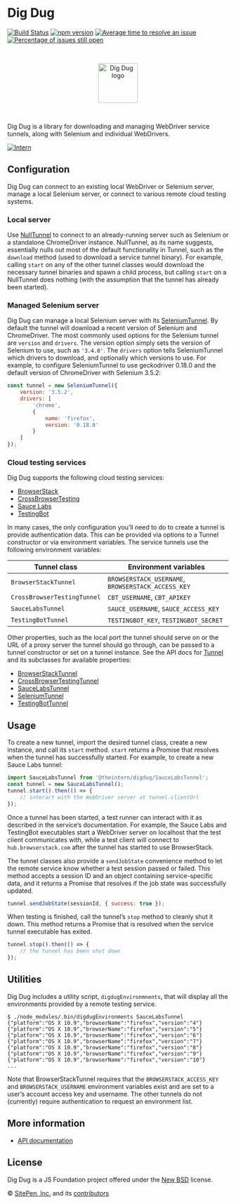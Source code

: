 # Dig Dug

<!-- prettier-ignore-start -->
<!-- start-github-only -->
[![Build Status](https://travis-ci.org/theintern/digdug.svg?branch=master)](https://travis-ci.org/theintern/digdug)
[![npm version](https://badge.fury.io/js/digdug.svg)](https://badge.fury.io/js/digdug)
[![Average time to resolve an issue](http://isitmaintained.com/badge/resolution/theintern/digdug.svg)](http://isitmaintained.com/project/theintern/digdug "Average time to resolve an issue")
[![Percentage of issues still open](http://isitmaintained.com/badge/open/theintern/digdug.svg)](http://isitmaintained.com/project/theintern/digdug "Percentage of issues still open")

<br><p align="center"><img src="https://cdn.rawgit.com/theintern/digdug/master/docs/logo.svg" alt="Dig Dug logo" height="90"></p><br>
<!-- end-github-only -->
<!-- prettier-ignore-end -->

Dig Dug is a library for downloading and managing WebDriver service tunnels,
along with Selenium and individual WebDrivers.

[![Intern](https://theintern.io/images/intern-v4.svg)](https://github.com/theintern/intern/)

## Configuration

Dig Dug can connect to an existing local WebDriver or Selenium server, manage a
local Selenium server, or connect to various remote cloud testing systems.

### Local server

Use [NullTunnel] to connect to an already-running server such as Selenium or a
standalone ChromeDriver instance. NullTunnel, as its name suggests, essentially
nulls out most of the default functionality in Tunnel, such as the `download`
method (used to download a service tunnel binary). For example, calling `start`
on any of the other tunnel classes would download the necessary tunnel binaries
and spawn a child process, but calling `start` on a NullTunnel does nothing
(with the assumption that the tunnel has already been started).

### Managed Selenium server

Dig Dug can manage a local Selenium server with its [SeleniumTunnel]. By default
the tunnel will download a recent version of Selenium and ChromeDriver. The most
commonly used options for the Selenium tunnel are `version` and `drivers`. The
version option simply sets the version of Selenium to use, such as `'3.4.0'`.
The `drivers` option tells SeleniumTunnel which drivers to download, and
optionally which versions to use. For example, to configure SeleniumTunnel to
use geckodriver 0.18.0 and the default version of ChromeDriver with Selenium
3.5.2:

```js
const tunnel = new SeleniumTunnel({
	version: '3.5.2',
	drivers: [
		'chrome',
		{
			name: 'firefox',
			version: '0.18.0'
		}
	]
});
```

### Cloud testing services

Dig Dug supports the following cloud testing services:

-   [BrowserStack](http://www.browserstack.com)
-   [CrossBrowserTesting](http://www.crossbrowsertesting.com)
-   [Sauce Labs](http://www.saucelabs.com)
-   [TestingBot](http://www.testingbot.com)

In many cases, the only configuration you’ll need to do to create a tunnel is
provide authentication data. This can be provided via options to a Tunnel
constructor or via environment variables. The service tunnels use the following
environment variables:

| Tunnel class                | Environment variables                              |
| --------------------------- | -------------------------------------------------- |
| `BrowserStackTunnel`        | `BROWSERSTACK_USERNAME`, `BROWSERSTACK_ACCESS_KEY` |
| `CrossBrowserTestingTunnel` | `CBT_USERNAME`, `CBT_APIKEY`                       |
| `SauceLabsTunnel`           | `SAUCE_USERNAME`, `SAUCE_ACCESS_KEY`               |
| `TestingBotTunnel`          | `TESTINGBOT_KEY`, `TESTINGBOT_SECRET`              |

Other properties, such as the local port the tunnel should serve on or the URL
of a proxy server the tunnel should go through, can be passed to a tunnel
constructor or set on a tunnel instance. See the API docs for [Tunnel] and its
subclasses for available properties:

-   [BrowserStackTunnel](https://theintern.io/docs.html#Dig%20Dug/2/api/BrowserStackTunnel/browserstackproperties)
-   [CrossBrowserTestingTunnel](http://localhost:3000/docs.html#dig%20dug/2/api/crossbrowsertestingtunnel/crossbrowsertestingproperties)
-   [SauceLabsTunnel](http://localhost:3000/docs.html#dig%20dug/2/api/saucelabstunnel/saucelabsproperties)
-   [SeleniumTunnel](http://localhost:3000/docs.html#dig%20dug/2/api/seleniumtunnel/seleniumproperties)
-   [TestingBotTunnel](http://localhost:3000/docs.html#dig%20dug/2/api/testingbottunnel/testingbotproperties)

## Usage

To create a new tunnel, import the desired tunnel class, create a new instance,
and call its `start` method. `start` returns a Promise that resolves when the
tunnel has successfully started. For example, to create a new Sauce Labs tunnel:

```js
import SauceLabsTunnel from '@theintern/digdug/SauceLabsTunnel';
const tunnel = new SauceLabsTunnel();
tunnel.start().then(() => {
	// interact with the WebDriver server at tunnel.clientUrl
});
```

Once a tunnel has been started, a test runner can interact with it as described
in the service’s documentation. For example, the Sauce Labs and TestingBot
executables start a WebDriver server on localhost that the test client
communicates with, while a test client will connect to `hub.browserstack.com`
after the tunnel has started to use BrowserStack.

The tunnel classes also provide a `sendJobState` convenience method to let the
remote service know whether a test session passed or failed. This method accepts
a session ID and an object containing service-specific data, and it returns a
Promise that resolves if the job state was successfully updated.

```js
tunnel.sendJobState(sessionId, { success: true });
```

When testing is finished, call the tunnel’s `stop` method to cleanly shut it
down. This method returns a Promise that is resolved when the service tunnel
executable has exited.

```js
tunnel.stop().then(() => {
	// the tunnel has been shut down
});
```

## Utilities

Dig Dug includes a utility script, `digdugEnvironmnents`, that will display all
the environments provided by a remote testing service.

```
$ ./node_modules/.bin/digdugEnvironments SauceLabsTunnel
{"platform":"OS X 10.9","browserName":"firefox","version":"4"}
{"platform":"OS X 10.9","browserName":"firefox","version":"5"}
{"platform":"OS X 10.9","browserName":"firefox","version":"6"}
{"platform":"OS X 10.9","browserName":"firefox","version":"7"}
{"platform":"OS X 10.9","browserName":"firefox","version":"8"}
{"platform":"OS X 10.9","browserName":"firefox","version":"9"}
{"platform":"OS X 10.9","browserName":"firefox","version":"10"}
...
```

Note that BrowserStackTunnel requires that the `BROWSERSTACK_ACCESS_KEY` and
`BROWSERSTACK_USERNAME` environment variables exist and are set to a user’s
account access key and username. The other tunnels do not (currently) require
authentication to request an environment list.

## More information

-   [API documentation](https://theintern.io/docs.html#Dig%20Dug/2/api/BrowserStackTunnel)

<!-- start-github-only -->

## License

Dig Dug is a JS Foundation project offered under the [New BSD](LICENSE) license.

© [SitePen, Inc.](http://sitepen.com) and its
[contributors](https://github.com/theintern/digdug/graphs/contributors)

<!-- end-github-only -->

<!-- doc-viewer-config
{
    "api": "docs/api.json"
}
-->

[nulltunnel]: https://theintern.io/docs.html#Dig%20Dug/2/api/NullTunnel
[seleniumtunnel]: https://theintern.io/docs.html#Dig%20Dug/2/api/SeleniumTunnel
[tunnel]: https://theintern.io/docs.html#Dig%20Dug/2/api/Tunnel
